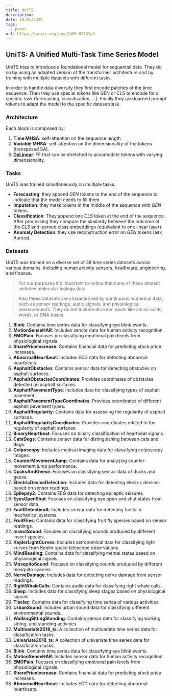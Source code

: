 ```yaml
---
title: UniTS
description: 
date: 18/01/2025
tags:
  - paper
url: https://arxiv.org/abs/2403.00131v3
---
```

## UniTS: A Unified Multi-Task Time Series Model
UniTS tries to introduce a foundational model for sequential data. They do so by using an adapted version of the transformer architecture and by training with multiple datasets with different tasks.

In order to handle data diversity they first encode patches of the time sequence. Then they use special tokens like GEN or CLS to encode for a specific task (forecasting, classification, ...). Finally they use learned prompt tokens to adapt the model to the specific dataset/task. 


### Architecture
Each block is composed by:
1. **Time MHSA**: self-attention on the sequence length
2. **Variable MHSA**: self-attention on the dimensionality of the tokens (transposed SA).
3. **[DyLinear](https://github.com/mims-harvard/UniTS/blob/0e0281482864017cac8832b2651906ff5375a34e/models/UniTS.py#L79)**: FF that can be stretched to accomodate tokens with varying dimensionality.

### Tasks
UniTS was trained simultaneously on multiple tasks.
- **Forecasting**: they append *GEN* tokens to the end of the sequence to indicate that the model needs to fill them.
- **Imputation**: they mask tokens in the middle of the sequence with *GEN* tokens
- **Classification**: They append one *CLS* token at the end of the sequence. After processing they compare the similarity between the outcome of the *CLS* and learned class embeddings (equivalent to one linear layer).
- **Anomaly Detection**: they use reconstruction error on *GEN* tokens (ask Aurora).  

### Datasets
UniTS was trained on a diverse set of 38 time series datasets across various domains, including human activity sensors, healthcare, engineering, and finance.

> For our purposes it's important to notice that none of these dataset includes molecular biology data. 

> Also these datasets are characterized by continuous numerical data, such as sensor readings, audio signals, and physiological measurements. They do not include discrete inputs like amino acids, words, or DNA bases.

1. **Blink**: Contains time series data for classifying eye blink events.
2. **MotionSenseHAR**: Includes sensor data for human activity recognition.
3. **EMOPain**: Focuses on classifying emotional pain levels from physiological signals.
4. **SharePriceIncrease**: Contains financial data for predicting stock price increases.
5. **AbnormalHeartbeat**: Includes ECG data for detecting abnormal heartbeats.
6. **AsphaltObstacles**: Contains sensor data for detecting obstacles on asphalt surfaces.
7. **AsphaltObstaclesCoordinates**: Provides coordinates of obstacles detected on asphalt surfaces.
8. **AsphaltPavementType**: Includes data for classifying types of asphalt pavement.
9. **AsphaltPavementTypeCoordinates**: Provides coordinates of different asphalt pavement types.
10. **AsphaltRegularity**: Contains data for assessing the regularity of asphalt surfaces.
11. **AsphaltRegularityCoordinates**: Provides coordinates related to the regularity of asphalt surfaces.
12. **BinaryHeartbeat**: Focuses on binary classification of heartbeat signals.
13. **CatsDogs**: Contains sensor data for distinguishing between cats and dogs.
14. **Colposcopy**: Includes medical imaging data for classifying colposcopy images.
15. **CounterMovementJump**: Contains data for analyzing counter-movement jump performance.
16. **DucksAndGeese**: Focuses on classifying sensor data of ducks and geese.
17. **ElectricDeviceDetection**: Includes data for detecting electric devices based on sensor readings.
18. **Epilepsy2**: Contains EEG data for detecting epileptic seizures.
19. **EyesOpenShut**: Focuses on classifying eye open and shut states from sensor data.
20. **FaultDetectionA**: Includes sensor data for detecting faults in mechanical systems.
21. **FruitFlies**: Contains data for classifying fruit fly species based on sensor readings.
22. **InsectSound**: Focuses on classifying sounds produced by different insect species.
23. **KeplerLightCurves**: Includes astronomical data for classifying light curves from Kepler space telescope observations.
24. **MindReading**: Contains data for classifying mental states based on physiological signals.
25. **MosquitoSound**: Focuses on classifying sounds produced by different mosquito species.
26. **NerveDamage**: Includes data for detecting nerve damage from sensor readings.
27. **RightWhaleCalls**: Contains audio data for classifying right whale calls.
28. **Sleep**: Includes data for classifying sleep stages based on physiological signals.
29. **Tiselac**: Contains data for classifying time series of various activities.
30. **UrbanSound**: Includes urban sound data for classifying different environmental sounds.
31. **WalkingSittingStanding**: Contains sensor data for classifying walking, sitting, and standing activities.
32. **Multivariate2018_ts**: A collection of multivariate time series data for classification tasks.
33. **Univariate2018_ts**: A collection of univariate time series data for classification tasks.
34. **Blink**: Contains time series data for classifying eye blink events.
35. **MotionSenseHAR**: Includes sensor data for human activity recognition.
36. **EMOPain**: Focuses on classifying emotional pain levels from physiological signals.
37. **SharePriceIncrease**: Contains financial data for predicting stock price increases.
38. **AbnormalHeartbeat**: Includes ECG data for detecting abnormal heartbeats.

